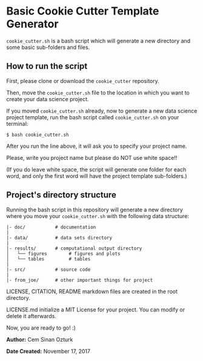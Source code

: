 # Basic Cookie Cutter Template Generator

`cookie_cutter.sh` is a bash script which will generate a new directory and some basic sub-folders and files.  

## How to run the script

First, please clone or download the `cookie_cutter` repository.

Then, move the `cookie_cutter.sh` file to the location in which you want to create your data science project. 

If you moved `cookie_cutter.sh` already, now to generate a new data science project template, run the bash script called `cookie_cutter.sh` on your terminal:

```
$ bash cookie_cutter.sh
```
After you run the line above, it will ask you to specify your project name.

Please, write you project name but please do NOT use white space!!

(If you do leave white space, the script will generate one folder for each word, and only the first word will have the project template sub-folders.)


## Project's directory structure

Running the bash script in this repository will generate a new directory where you move your `cookie_cutter.sh` with the following data structure:

    |- doc/           # documentation
    |
    |- data/          # data sets directory
    |
    |- results/       # computational output directory
    │   └── figures        # figures and plots
    │   └── tables         # tables
    |
    |- src/           # source code
    |
    |- from_joe/      # other important things for project


LICENSE, CITATION, README markdown files are created in the root directory.

LICENSE.md initialize a MIT License for your project. You can modify or delete it afterwards.

Now, you are ready to go! :)

**Author:** Cem Sinan Ozturk

**Date Created:** November 17, 2017
